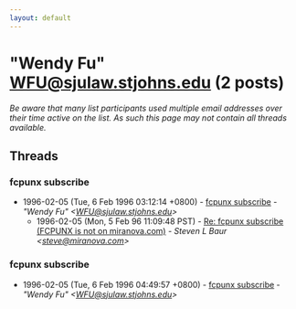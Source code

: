 ```yaml
---
layout: default
---
```


# "Wendy Fu" <WFU@sjulaw.stjohns.edu> (2 posts)

_Be aware that many list participants used multiple email addresses over their time active on the list. As such this page may not contain all threads available._

## Threads

### fcpunx subscribe
+ 1996-02-05 (Tue, 6 Feb 1996 03:12:14 +0800) - [fcpunx subscribe](/archive/1996/02/538021377e3843a7539c8544a544f21086b488d6ce3376ebee75cdf2e8522f5e) - _"Wendy Fu" \<WFU@sjulaw.stjohns.edu\>_
  + 1996-02-05 (Mon, 5 Feb 96 11:09:48 PST) - [Re: fcpunx subscribe (FCPUNX is not on miranova.com)](/archive/1996/02/f748412160e44104f4f6e9c6cf0822d55c74bbe3db5f29cffb0d9377dabff370) - _Steven L Baur \<steve@miranova.com\>_

### fcpunx subscribe
+ 1996-02-05 (Tue, 6 Feb 1996 04:49:57 +0800) - [fcpunx subscribe](/archive/1996/02/0309a535f843d45092551c1936611f4d14f5d360c6bfe28a311f4aff6501349e) - _"Wendy Fu" \<WFU@sjulaw.stjohns.edu\>_

